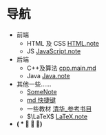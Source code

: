 # 导航

- 前端
  - HTML 及 CSS [HTML.note](HTML/HTML.note.md)
  - JS [JavaScript.note](HTML/JavaScript.note.md)
- 后端
  - C++及算法 [cpp.main.md](cpp.note/main.md)
  - Java [Java.note](Java/Java.md)
- 其他一些......
  - [SomeNote](../others/SomeNotes.md)
  - [md 快捷键](../Users/Organic_Fish/AppData/Roaming/Code/User/snippets/markdown.json)
  - 一些教材 [清华\_参考书目](清华_参考书目.md)
  - $\LaTeX$ [ LaTeX.note](LaTeX/LaTeX.md)
- **( \* ﾟ ∇ ﾟ)**
